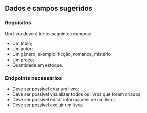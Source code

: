 ## Dados e campos sugeridos
### Requisitos
Um livro deverá ter os seguintes campos:
* Um título;
* Um autor;
* Um gênero, exemplo: ficção, romance, mistério
* Um preço;
* Quantidade em estoque.

### Endpoints necessários
* Deve ser possível criar um livro;
* Deve ser possível visualizar todos os livros que foram criados;
* Deve ser possível editar informações de um livro;
* Deve ser possível excluir um livro.
